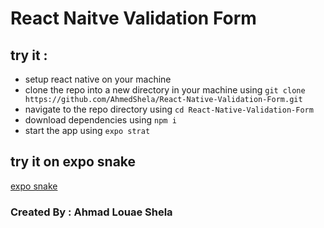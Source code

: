 # React Naitve Validation Form

## try it :
* setup react native on your machine
* clone the repo into a new directory in your machine using `git clone https://github.com/AhmedShela/React-Native-Validation-Form.git`
* navigate to the repo directory using `cd React-Native-Validation-Form`
* download dependencies using `npm i`
* start the app using `expo strat`

## try it on expo snake
[expo snake](https://snack.expo.io/@ahmadshela/disrespectful-mixed-nuts)


### Created By : Ahmad Louae Shela
